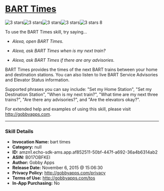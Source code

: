 # [BART Times](http://alexa.amazon.com/#skills/amzn1.echo-sdk-ams.app.af852511-50bf-447f-a692-36a4b6314ab2)
![3 stars](../../images/ic_star_black_18dp_1x.png)![3 stars](../../images/ic_star_black_18dp_1x.png)![3 stars](../../images/ic_star_black_18dp_1x.png)![3 stars](../../images/ic_star_border_black_18dp_1x.png)![3 stars](../../images/ic_star_border_black_18dp_1x.png) 8

To use the BART Times skill, try saying...

* *Alexa, open BART Times.*

* *Alexa, ask BART Times when is my next train?*

* *Alexa, ask BART Times if there are any advisories.*

BART Times provides the times of the next BART trains between your home and destination stations. You can also listen to live BART Service Advisories and Elevator Status information.

Supported phrases you can say include: "Set my Home Station", "Set my Destination Station", "When is my next train?", "What time are my next three trains?", "Are there any advisories?", and "Are the elevators okay?".

For extended help and examples of using this skill, please visit http://gobbyapps.com.

***

### Skill Details

* **Invocation Name:** bart times
* **Category:** null
* **ID:** amzn1.echo-sdk-ams.app.af852511-50bf-447f-a692-36a4b6314ab2
* **ASIN:** B017OBFKEI
* **Author:** Gobby Apps
* **Release Date:** November 6, 2015 @ 15:06:30
* **Privacy Policy:** http://gobbyapps.com/privacy
* **Terms of Use:** http://gobbyapps.com/tos
* **In-App Purchasing:** No
